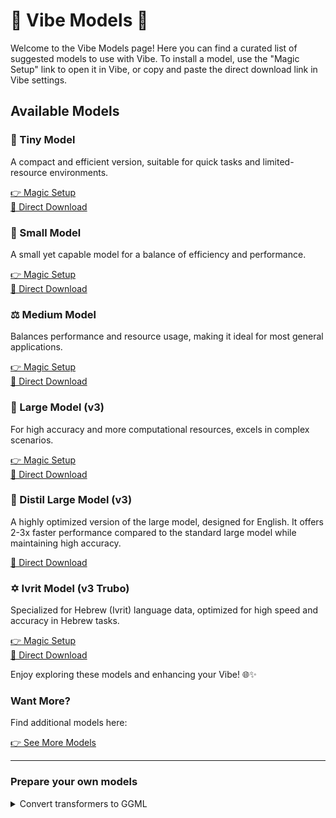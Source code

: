 # 🌟 Vibe Models 🌟

Welcome to the Vibe Models page! Here you can find a curated list of suggested models to use with Vibe. To install a model, use the "Magic Setup" link to open it in Vibe, or copy and paste the direct download link in Vibe settings.

## Available Models

### 🌱 Tiny Model

A compact and efficient version, suitable for quick tasks and limited-resource environments.

[👉 Magic Setup](https://shorturl.at/XSP9R)  
[🔽 Direct Download](https://huggingface.co/ggerganov/whisper.cpp/resolve/main/ggml-tiny.bin?download=true)

### 🌿 Small Model

A small yet capable model for a balance of efficiency and performance.

[👉 Magic Setup](https://shorturl.at/EmJS8)  
[🔽 Direct Download](https://huggingface.co/ggerganov/whisper.cpp/resolve/main/ggml-small.bin?download=true)

### ⚖️ Medium Model

Balances performance and resource usage, making it ideal for most general applications.

[👉 Magic Setup](https://shorturl.at/Ha6br)  
[🔽 Direct Download](https://huggingface.co/ggerganov/whisper.cpp/resolve/main/ggml-medium.bin?download=true)

### 🚀 Large Model (v3)

For high accuracy and more computational resources, excels in complex scenarios.

[👉 Magic Setup](https://tinyurl.com/3cn846h8)  
[🔽 Direct Download](https://huggingface.co/ggerganov/whisper.cpp/resolve/main/ggml-large-v3.bin?download=true)

### 🚀 Distil Large Model (v3)

A highly optimized version of the large model, designed for English. It offers 2-3x faster performance compared to the standard large model while maintaining high accuracy.

[🔽 Direct Download](https://huggingface.co/distil-whisper/distil-large-v3-ggml/resolve/main/ggml-distil-large-v3.bin?download=true)

### ✡️ Ivrit Model (v3 Trubo)

Specialized for Hebrew (Ivrit) language data, optimized for high speed and accuracy in Hebrew tasks.

[👉 Magic Setup](https://tinyurl.com/t9r3tyxk)  
[🔽 Direct Download](https://huggingface.co/ivrit-ai/whisper-large-v3-turbo-ggml/resolve/main/ggml-model.bin?download=true)

Enjoy exploring these models and enhancing your Vibe! 🌐✨

### Want More?

Find additional models here:

[👉 See More Models](https://huggingface.co/ggerganov/whisper.cpp/tree/main)

---

### Prepare your own models

<details>
<summary>Convert transformers to GGML</summary>

```console
# Setup environment
curl -LsSf https://astral.sh/uv/install.sh | sh
source ~/.bashrc
uv venv
uv pip install torch transformers huggingface_hub
huggingface-cli login --token "token" # https://huggingface.co/settings/tokens

# Convert and upload
git clone https://github.com/openai/whisper
git clone https://github.com/ggml-org/whisper.cpp
git clone https://huggingface.co/ivrit-ai/whisper-large-v3-turbo
uv run ./whisper.cpp/models/convert-h5-to-ggml.py ./whisper-large-v3-turbo/ ./whisper .
uv run huggingface-cli upload --repo-type model whisper-large-v3-turbo-ivrit ./ggml-model.bin ./ggml-model.bin

# Quantize
sudo apt install cmake build-essential -y 
cd whisper.cpp
cmake -B build
cmake --build build --config Release
cd ..
./whisper.cpp/build/bin/quantize ggml-model.bin ./ggml-model.int8.bin q8_0 # fp32/fp16/q8_0/q5_0
```

</details>
